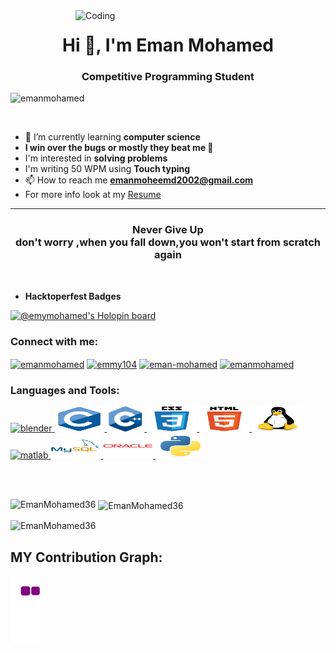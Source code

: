 
<img align="right" alt="Coding" width="400" src="https://c.tenor.com/PP9v7VIs6R4AAAAd/scaler-create-impact.gif">
<h1 align="center">Hi 👋, I'm Eman Mohamed</h1>
<h3 align="center">Competitive Programming Student</h3>




<p align="left"> <img src="https://komarev.com/ghpvc/?username=emanmohamed&label=Profile%20views&color=0e75b6&style=flat" alt="emanmohamed" /> </p>

<p align="left"> <a href="https://twitter.com/" target="blank"><img src="https://img.shields.io/twitter/follow/?logo=twitter&style=for-the-badge" alt="" /></a> </p>

- 🌱 I’m currently learning **computer science**
- **I win over the bugs or mostly they beat me 🐞**
- I'm interested in **solving problems**
- I'm writing 50 WPM using **Touch typing** 
- 📫 How to reach me **emanmoheemd2002@gmail.com**
- For more info look at my <a href="https://drive.google.com/file/d/1_vv1iq2UWYjrTirdvh5L_rcXp_GPA7kU/view?usp=sharing" target="blank">Resume</a>

<hr>
<h3 align = "center"> Never Give Up<br> don't worry ,when you fall down,you won't start from scratch again</h3>

<br>

- **Hacktoperfest Badges**

[![@emymohamed's Holopin board](https://holopin.me/emymohamed)](https://holopin.io/@emymohamed)


<h3 align="left">Connect with me:</h3>
<p align="left">
<a href="https://linkedin.com/in/emanmohamed" target="blank"><img align="center" src="https://raw.githubusercontent.com/rahuldkjain/github-profile-readme-generator/master/src/images/icons/Social/linked-in-alt.svg" alt="emanmohamed" height="30" width="80" /></a>  
<a href="https://www.codechef.com/users/emmy104" target="blank"><img align="center" src="https://cdn.jsdelivr.net/npm/simple-icons@3.1.0/icons/codechef.svg" alt="emmy104" height="30" width="80" /></a>    
<a href="https://codeforces.com/profile/eman-mohamed" target="blank"><img align="center" src="https://raw.githubusercontent.com/rahuldkjain/github-profile-readme-generator/master/src/images/icons/Social/codeforces.svg" alt="eman-mohamed" height="30" width="80" /></a>                              
 <a href="https://www.leetcode.com/emanmohamed" target="blank"><img align="center" src="https://raw.githubusercontent.com/rahuldkjain/github-profile-readme-generator/master/src/images/icons/Social/leet-code.svg" alt="emanmohamed" height="30" width="80" /></a>
</p>

<h3 align="left">Languages and Tools:</h3>
<p align="left"> <a href="https://www.blender.org/" target="_blank" rel="noreferrer"> <img src="https://download.blender.org/branding/community/blender_community_badge_white.svg" alt="blender" width="80" height="40"/> </a> <a href="https://www.cprogramming.com/" target="_blank" rel="noreferrer"> <img src="https://raw.githubusercontent.com/devicons/devicon/master/icons/c/c-original.svg" alt="c" width="80" height="40"/> </a> <a href="https://www.w3schools.com/cpp/" target="_blank" rel="noreferrer"> <img src="https://raw.githubusercontent.com/devicons/devicon/master/icons/cplusplus/cplusplus-original.svg" alt="cplusplus" width="60" height="40"/> </a> <a href="https://www.w3schools.com/css/" target="_blank" rel="noreferrer"> <img src="https://raw.githubusercontent.com/devicons/devicon/master/icons/css3/css3-original-wordmark.svg" alt="css3" width="80" height="40"/> </a> <a href="https://www.w3.org/html/" target="_blank" rel="noreferrer"> <img src="https://raw.githubusercontent.com/devicons/devicon/master/icons/html5/html5-original-wordmark.svg" alt="html5" width="80" height="40"/> </a> <a href="https://www.linux.org/" target="_blank" rel="noreferrer"> <img src="https://raw.githubusercontent.com/devicons/devicon/master/icons/linux/linux-original.svg" alt="linux" width="80" height="40"/> </a> <a href="https://www.mathworks.com/" target="_blank" rel="noreferrer"> <img src="https://upload.wikimedia.org/wikipedia/commons/2/21/Matlab_Logo.png" alt="matlab" width="80" height="40"/> </a> <a href="https://www.mysql.com/" target="_blank" rel="noreferrer"> <img src="https://raw.githubusercontent.com/devicons/devicon/master/icons/mysql/mysql-original-wordmark.svg" alt="mysql" width="80" height="40"/> </a> <a href="https://www.oracle.com/" target="_blank" rel="noreferrer"> <img src="https://raw.githubusercontent.com/devicons/devicon/master/icons/oracle/oracle-original.svg" alt="oracle" width="80" height="40"/> </a> <a href="https://www.python.org" target="_blank" rel="noreferrer"> <img src="https://raw.githubusercontent.com/devicons/devicon/master/icons/python/python-original.svg" alt="python" width="80" height="40"/> </a> </p>
<br>
<br>

<p><img align="left" src="https://github-readme-stats.vercel.app/api/top-langs?username=EmanMohamed36&show_icons=true&locale=en&layout=compact" alt="EmanMohamed36" /></p>

<p>&nbsp;<img align="center" src="https://github-readme-stats.vercel.app/api?username=EmanMohamed36&show_icons=true&locale=en" alt="EmanMohamed36" /></p>

<p><img align="center" src="https://github-readme-streak-stats.herokuapp.com/?user=EmanMohamed36&" alt="EmanMohamed36" /></p>

## MY Contribution Graph:
![snake gif](https://github.com/EmanMohamed36/EmanMohamed36/blob/output/github-contribution-grid-snake.gif)

